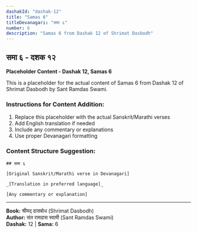 ```yaml
---
dashakId: "dashak-12"
title: "Samas 6"
titleDevanagari: "समा ६"
number: 6
description: "Samas 6 from Dashak 12 of Shrimat Dasbodh"
---
```


## समा ६ - दशक १२

<!-- TODO: Add the actual Sanskrit/Marathi content here -->

**Placeholder Content - Dashak 12, Samas 6**

This is a placeholder for the actual content of Samas 6 from Dashak 12 of Shrimat Dasbodh by Sant Ramdas Swami.

### Instructions for Content Addition:
1. Replace this placeholder with the actual Sanskrit/Marathi verses
2. Add English translation if needed
3. Include any commentary or explanations
4. Use proper Devanagari formatting

### Content Structure Suggestion:
```
## समा ६

[Original Sanskrit/Marathi verse in Devanagari]

_[Translation in preferred language]_

[Any commentary or explanation]
```

---
**Book:** श्रीमद् दासबोध (Shrimat Dasbodh)  
**Author:** संत रामदास स्वामी (Sant Ramdas Swami)  
**Dashak:** 12 | **Sama:** 6
